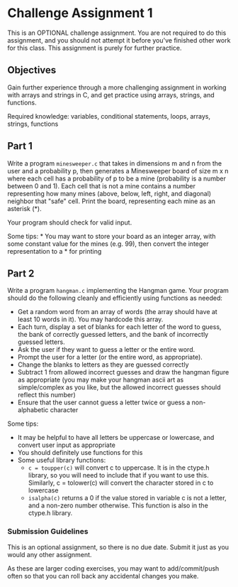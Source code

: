 # Challenge Assignment 1
This is an OPTIONAL challenge assignment.  You are not required to do this assignment, and you should not attempt it before you've finished other work for this class.  This assignment is purely for further practice.

## Objectives
Gain further experience through a more challenging assignment in working with arrays and strings in C, and get practice using arrays, strings, and functions.

Required knowledge: variables, conditional statements, loops, arrays, strings, functions

## Part 1
Write a program `minesweeper.c` that takes in dimensions m and n from the user and a probability p, then generates a Minesweeper board of size m x n where each cell has a probability of p to be a mine (probability is a number between 0 and 1).  Each cell that is not a mine contains a number representing how many mines (above, below, left, right, and diagonal) neighbor that "safe" cell.  Print the board, representing each mine as an asterisk (*).

Your program should check for valid input.

Some tips:
	* You may want to store your board as an integer array, with some constant value for the mines (e.g. 99), then convert the integer representation to a * for printing

## Part 2
Write a program `hangman.c` implementing the Hangman game.  Your program should do the following cleanly and efficiently using functions as needed:
* Get a random word from an array of words (the array should have at least 10 words in it).  You may hardcode this array.
* Each turn, display a set of blanks for each letter of the word to guess, the bank of correctly guessed letters, and the bank of incorrectly guessed letters.
* Ask the user if they want to guess a letter or the entire word.
* Prompt the user for a letter (or the entire word, as appropriate).
* Change the blanks to letters as they are guessed correctly
* Subtract 1 from allowed incorrect guesses and draw the hangman figure as appropriate (you may make your hangman ascii art as simple/complex as you like, but the allowed incorrect guesses should reflect this number)
* Ensure that the user cannot guess a letter twice or guess a non-alphabetic character

Some tips:
* It may be helpful to have all letters be uppercase or lowercase, and convert user input as appropriate
* You should definitely use functions for this
* Some useful library functions:
	* `c = toupper(c)` will convert c to uppercase.  It is in the ctype.h library, so you will need to include that if you want to use this.  Similarly, c = tolower(c) will convert the character stored in c to lowercase
	* `isalpha(c)` returns a 0 if the value stored in variable c is not a letter, and a non-zero number otherwise.  This function is also in the ctype.h library.
	

### Submission Guidelines
This is an optional assignment, so there is no due date.  Submit it just as you would any other assignment.

As these are larger coding exercises, you may want to add/commit/push often so that you can roll back any accidental changes you make.
